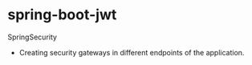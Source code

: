 # spring-boot-jwt
SpringSecurity
- Creating security gateways in different endpoints of the application.
